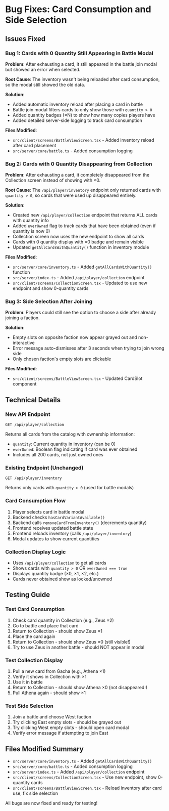 # Bug Fixes: Card Consumption and Side Selection

## Issues Fixed

### Bug 1: Cards with 0 Quantity Still Appearing in Battle Modal
**Problem**: After exhausting a card, it still appeared in the battle join modal but showed an error when selected.

**Root Cause**: The inventory wasn't being reloaded after card consumption, so the modal still showed the old data.

**Solution**:
- Added automatic inventory reload after placing a card in battle
- Battle join modal filters cards to only show those with `quantity > 0`
- Added quantity badges (×N) to show how many copies players have
- Added detailed server-side logging to track card consumption

**Files Modified**:
- `src/client/screens/BattleViewScreen.tsx` - Added inventory reload after card placement
- `src/server/core/battle.ts` - Added consumption logging

### Bug 2: Cards with 0 Quantity Disappearing from Collection
**Problem**: After exhausting a card, it completely disappeared from the Collection screen instead of showing with ×0.

**Root Cause**: The `/api/player/inventory` endpoint only returned cards with `quantity > 0`, so cards that were used up disappeared entirely.

**Solution**:
- Created new `/api/player/collection` endpoint that returns ALL cards with quantity info
- Added `everOwned` flag to track cards that have been obtained (even if quantity is now 0)
- Collection screen now uses the new endpoint to show all cards
- Cards with 0 quantity display with ×0 badge and remain visible
- Updated `getAllCardsWithQuantity()` function in inventory module

**Files Modified**:
- `src/server/core/inventory.ts` - Added `getAllCardsWithQuantity()` function
- `src/server/index.ts` - Added `/api/player/collection` endpoint
- `src/client/screens/CollectionScreen.tsx` - Updated to use new endpoint and show 0-quantity cards

### Bug 3: Side Selection After Joining
**Problem**: Players could still see the option to choose a side after already joining a faction.

**Solution**:
- Empty slots on opposite faction now appear grayed out and non-interactive
- Error message auto-dismisses after 3 seconds when trying to join wrong side
- Only chosen faction's empty slots are clickable

**Files Modified**:
- `src/client/screens/BattleViewScreen.tsx` - Updated CardSlot component

## Technical Details

### New API Endpoint
```
GET /api/player/collection
```
Returns all cards from the catalog with ownership information:
- `quantity`: Current quantity in inventory (can be 0)
- `everOwned`: Boolean flag indicating if card was ever obtained
- Includes all 200 cards, not just owned ones

### Existing Endpoint (Unchanged)
```
GET /api/player/inventory
```
Returns only cards with `quantity > 0` (used for battle modals)

### Card Consumption Flow
1. Player selects card in battle modal
2. Backend checks `hasCardVariantAvailable()`
3. Backend calls `removeCardFromInventory()` (decrements quantity)
4. Frontend receives updated battle state
5. Frontend reloads inventory (calls `/api/player/inventory`)
6. Modal updates to show current quantities

### Collection Display Logic
- Uses `/api/player/collection` to get all cards
- Shows cards with `quantity > 0` OR `everOwned === true`
- Displays quantity badge (×0, ×1, ×2, etc.)
- Cards never obtained show as locked/unowned

## Testing Guide

### Test Card Consumption
1. Check card quantity in Collection (e.g., Zeus ×2)
2. Go to battle and place that card
3. Return to Collection - should show Zeus ×1
4. Place the card again
5. Return to Collection - should show Zeus ×0 (still visible!)
6. Try to use Zeus in another battle - should NOT appear in modal

### Test Collection Display
1. Pull a new card from Gacha (e.g., Athena ×1)
2. Verify it shows in Collection with ×1
3. Use it in battle
4. Return to Collection - should show Athena ×0 (not disappeared!)
5. Pull Athena again - should show ×1

### Test Side Selection
1. Join a battle and choose West faction
2. Try clicking East empty slots - should be grayed out
3. Try clicking West empty slots - should open card modal
4. Verify error message if attempting to join East

## Files Modified Summary
- `src/server/core/inventory.ts` - Added `getAllCardsWithQuantity()`
- `src/server/core/battle.ts` - Added consumption logging
- `src/server/index.ts` - Added `/api/player/collection` endpoint
- `src/client/screens/CollectionScreen.tsx` - Use new endpoint, show 0-quantity cards
- `src/client/screens/BattleViewScreen.tsx` - Reload inventory after card use, fix side selection

All bugs are now fixed and ready for testing!
